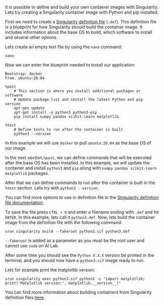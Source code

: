 It is possible to define and build your own container images with Singularity. Lets try creating a Singularity container image with Python and pip installed. 

First we need to create a [Singularity definition file](https://docs.sylabs.io/guides/3.0/user-guide/definition_files.html) (`.def`). This definition file is a blueprint for how Singularity should build the container image. It includes information about the base OS to build, which software to install and several other options.

Lets create an empty text file by using the `nano` command:

```console
nano
```

Now we can enter the blueprint needed to install our application:

```console
Bootstrap: docker
From: ubuntu:20.04

%post
    # This section is where you install additional packages or software
    # Update package list and install the latest Python and pip version
    apt-get update
    apt-get install -y python3 python3-pip
    pip install numpy pandas scikit-learn matplotlib

%test
    # Define tests to run after the container is built
    python3 --version
```

In this example we will use `docker` to pull `ubuntu:20.04` as the base OS of our image. 

In the next section,`%post`, we can define commands that will be executed after the base OS has been installed. In this example, we will update the container and install `python3` and `pip` along with `numpy pandas scikit-learn matplotlib` packages. 

After that we can define commands to run after the container is built in the `%test` section. Lets try with `python3 --version`.

You can find more options to use in definition file in the [Singularity definition file documentation](https://docs.sylabs.io/guides/3.0/user-guide/definition_files.html).

To save the file press `CTRL + O` and enter a filename ending with `.def` and hit `ENTER`. In this example, lets call it `python3.def`.
Now, lets build the container image from the definition file with the following command:

```console
srun singularity build --fakeroot python3.sif python3.def
```

`--fakeroot` is added as a parameter as you must be the root user and cannot use `sudo` on AI Lab.

After some time you should  see the `Python X.X.X` version be printed in the terminal, and you should now have a `python3.sif` image ready to run.

Lets for example print the matplotlib version:

```console
srun singularity exec python3.sif python3 -c "import matplotlib; print('Matplotlib version:', matplotlib.__version__)"
```

You can find more information about building containers from Singularity definition files [here](https://docs.sylabs.io/guides/3.0/user-guide/definition_files.html).